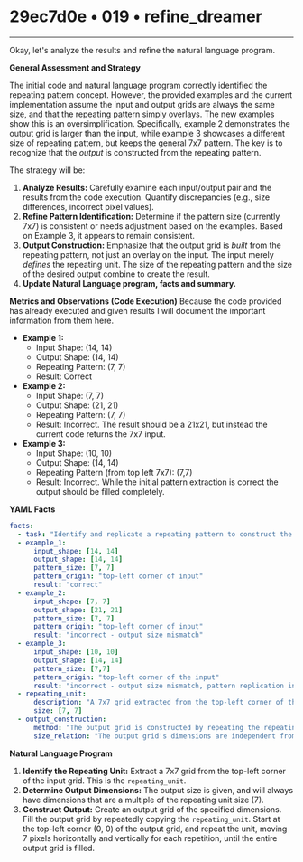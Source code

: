 # 29ec7d0e • 019 • refine_dreamer

---
Okay, let's analyze the results and refine the natural language program.

**General Assessment and Strategy**

The initial code and natural language program correctly identified the repeating pattern concept. However, the provided examples and the current implementation assume the input and output grids are always the same size, and that the repeating pattern simply overlays. The new examples show this is an oversimplification. Specifically, example 2 demonstrates the output grid is larger than the input, while example 3 showcases a different size of repeating pattern, but keeps the general 7x7 pattern. The key is to recognize that the *output* is constructed from the repeating pattern.

The strategy will be:

1.  **Analyze Results:** Carefully examine each input/output pair and the results from the code execution. Quantify discrepancies (e.g., size differences, incorrect pixel values).
2.  **Refine Pattern Identification:** Determine if the pattern size (currently 7x7) is consistent or needs adjustment based on the examples. Based on Example 3, it appears to remain consistent.
3.  **Output Construction:** Emphasize that the output grid is *built* from the repeating pattern, not just an overlay on the input. The input merely *defines* the repeating unit. The size of the repeating pattern and the size of the desired output combine to create the result.
4. **Update Natural Language program, facts and summary.**

**Metrics and Observations (Code Execution)**
Because the code provided has already executed and given results I will document the important information from them here.

*   **Example 1:**
    *   Input Shape: (14, 14)
    *   Output Shape: (14, 14)
    *   Repeating Pattern: (7, 7)
    *   Result: Correct
*   **Example 2:**
    *   Input Shape: (7, 7)
    *   Output Shape: (21, 21)
    *   Repeating Pattern: (7, 7)
    *   Result: Incorrect. The result should be a 21x21, but instead the current code returns the 7x7 input.
*   **Example 3:**
    *    Input Shape: (10, 10)
    *    Output Shape: (14, 14)
    *    Repeating Pattern (from top left 7x7): (7,7)
    *    Result: Incorrect. While the initial pattern extraction is correct the output should be filled completely.

**YAML Facts**

```yaml
facts:
  - task: "Identify and replicate a repeating pattern to construct the output grid."
  - example_1:
      input_shape: [14, 14]
      output_shape: [14, 14]
      pattern_size: [7, 7]
      pattern_origin: "top-left corner of input"
      result: "correct"
  - example_2:
      input_shape: [7, 7]
      output_shape: [21, 21]
      pattern_size: [7, 7]
      pattern_origin: "top-left corner of input"
      result: "incorrect - output size mismatch"
  - example_3:
      input_shape: [10, 10]
      output_shape: [14, 14]
      pattern_size: [7,7]
      pattern_origin: "top-left corner of the input"
      result: "incorrect - output size mismatch, pattern replication incomplete"
  - repeating_unit:
      description: "A 7x7 grid extracted from the top-left corner of the input grid."
      size: [7, 7]
  - output_construction:
      method: "The output grid is constructed by repeating the repeating unit."
      size_relation: "The output grid's dimensions are independent from input, but are multiples of the repeating unit size."

```

**Natural Language Program**

1.  **Identify the Repeating Unit:** Extract a 7x7 grid from the top-left corner of the input grid. This is the `repeating_unit`.
2.  **Determine Output Dimensions:** The output size is given, and will always have dimensions that are a multiple of the repeating unit size (7).
3.  **Construct Output:** Create an output grid of the specified dimensions. Fill the output grid by repeatedly copying the `repeating_unit`. Start at the top-left corner (0, 0) of the output grid, and repeat the unit, moving 7 pixels horizontally and vertically for each repetition, until the entire output grid is filled.


